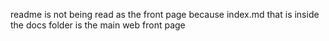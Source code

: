 readme is not being read as the front page because index.md that is inside the docs folder is the main web front page
